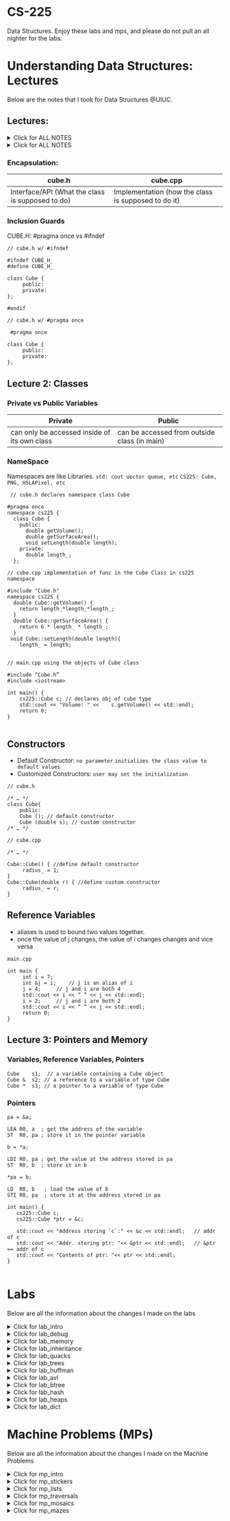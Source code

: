 # CS-225
Data Structures. Enjoy these labs and mps, and please do not pull an all nighter for the labs.

# Understanding Data Structures: Lectures
Below are the notes that I took for Data Structures @UIUC.

## Lectures:
<details> <summary> Click for ALL NOTES </summary>
  
  ### Lecture 1: Introduction
  <details> <summary> <span style="color: green"> Lecture 1 </span> </summary>

  #### Variables Description
  > Variables in C++ are defined by Name, Type, Locations in Memory, and Value

  #### Variable Types
  > Variables can be primitive (int, char, double, boolean, float, pointer) or they can be User Defined (defined by classes)

  #### Encapsulation
  > Separates the interface from the implementation

  ```` // cube.h: ````  Interface/API (What the class is supposed to do)

  ```` // cube.cpp: ```` Implementation (how the class is supposed to do it)

  #### Inclusion Guards
  > "#pragma once" sends a message to the compiler that this file is only included once.
  > "#ifndef CUBE_H_ , #define CUBE_H_, #endif" is the same as above

  ```` // cube.h: ```` Equivalent Implementation
  ```
  #ifndef CUBE_H_ 
  #define CUBE_H_

  class Cube {
    public:
    private:
  };

  #endif 
  ```

  ```
  #pragma once

  class Cube {
    public:
    private:
  };
  ```
  
  #### Scope Resolution Opperator
  > 'double Cube::getVolume(){ . . . }' in Cube.cpp allows us to implement the getVolume() method in the Cube class
  
  </details>

  ### Lecture 2: Classes
  <details> <summary> <span style="color: green"> Lecture 2 </span></summary>

  #### Public vs Private
  > Public variables are members of classes that can be accessed from the outside of the class

  > Private variables are members of classes that can only be used within the class's functions and cannot be viewed outside the classes

  #### Namespace
  > Namespaces are like Libraries in C++. std = standard namespace includes cout, vector, queue,
  
  ```` cs225::Cube: ```` cs225 namespace includes Cube, PNG, HSLAPixel, etc

  ```` std::cout ```` standard namespace includes cout, vector, queue, etc

  ```` // cube.h declares namespace class Cube````
  ```
  #pragma once 
  namespace cs225 {
    class Cube {
      public:
        double getVolume();
        double getSurfaceArea();
        void setLength(double length);
      private:
        double length_;  
    };
  ```
  ```` // cube.cpp implementation of func in the Cube Class in cs225 namespace ````
  ```
  #include "Cube.h" 
  namespace cs225 {
    double Cube::getVolume() {
      return length_*length_*length_;
    }
    double Cube::getSurfaceArea() {
      return 6 * length_ * length_;
    }
  void Cube::setLength(double length){
      length_ = length;
    
  ```
  ```` // main.cpp using the objects of Cube class ````
  ```
  #include “Cube.h”
  #include <iostream>

  int main() {
      cs225::Cube c; // declares obj of cube type
      std::cout << "Volume: " <<    c.getVolume() << std::endl;
      return 0;
  }
    
  ```

  #### Constructor
  ```` Default Constructor: ```` No parameter, Initializes the class value to default values

  ```` Custom Contructor: ```` user may set the initialization 

  ```` // cube.h ````
  ```
  /* ... */
  class Cube{
    public:
    Cube (); // default constructor
    Cube (double r); // custom constructor
  /* ... */
  ```
  ```` // cube.cpp ````
  ```
  /* ... */

  Cube::Cube() { //define default constructor
      radius_ = 1;
  }
  Cube::Cube(double r) { //define custom constructor
      radius_ = r;
  }
  ```
  ```` // main.cpp ````
  ```
  /* ... */
  main(){
    cs225::Cube c; // initializes/uses automatic Cube constructor w length 1
    cs225::Cube c(5) // initializes/uses custom Cube constructor w length 5
  }
  ```

  #### Reference Variables
  

  </details>
  


</details>



<details> <summary> Click for ALL NOTES </summary>
  
  <details> <summary> Lecture 1: Introduction </summary>

  ## Lecture 1: Introduction
    
  <details> <summary> Variables </summary>

  ### Variables
  - Variables in C++ are defined by 
    ```` (1) Name ````
    ```` (2) Type ````
    ```` (3) Locations (in memory) ````
    ```` (4) Value ````
    
  - Variable Types can be Primitive
    ```` int ````
    ```` char ````
    ```` double ````
    ```` boolean ````
    ```` float ````
    ```` pointer ````
    
  - Or Variable Types can be User Defined
    ```` Use classes to define new vars ````

  </details>

  <details> <summary> Variables </summary>

  ### Variables
  - Variables in C++ are defined by 
    ```` (1) Name ````
    ```` (2) Type ````
    ```` (3) Locations (in memory) ````
    ```` (4) Value ````
    
  - Variable Types can be Primitive
    ```` int ````
    ```` char ````
    ```` double ````
    ```` boolean ````
    ```` float ````
    ```` pointer ````
    
  - Or Variable Types can be User Defined
    ```` Use classes to define new vars ````

  </details>



  </details>
</details>


### Encapsulation:
| cube.h | cube.cpp |
| --- | --- |
|Interface/API (What the class is supposed to do) | Implementation (how the class is supposed to do it) |	

### Inclusion Guards
CUBE.H: #pragma once vs #ifndef	
	
```` // cube.h w/ #ifndef ````
```
#ifndef CUBE_H_ 
#define CUBE_H_

class Cube {
     public:
     private:
};

#endif 
```
```` // cube.h w/ #pragma once ````
```
 #pragma once

class Cube {
     public:
     private:
};
```

## Lecture 2: Classes
### Private vs Public Variables
| Private | Public |
| --- | --- |
| can only be accessed inside of its own class | can be accessed from outside class (in main)

### NameSpace
Namespaces are like Libraries. ```` std: cout vector queue, etc ```` ```` CS225: Cube, PNG, HSLAPixel, etc ````

```` // cube.h declares namespace class Cube````
```
#pragma once 
namespace cs225 {
  class Cube {
    public:
      double getVolume();
      double getSurfaceArea();
      void setLength(double length);
    private:
      double length_;  
  };
```
```` // cube.cpp implementation of func in the Cube Class in cs225 namespace ````
```
#include "Cube.h" 
namespace cs225 {
  double Cube::getVolume() {
    return length_*length_*length_;
  }
  double Cube::getSurfaceArea() {
    return 6 * length_ * length_;
  }
 void Cube::setLength(double length){
    length_ = length;
	
```
```` // main.cpp using the objects of Cube class ````
```
#include “Cube.h”
#include <iostream>

int main() {
    cs225::Cube c; // declares obj of cube type
    std::cout << "Volume: " <<    c.getVolume() << std::endl;
    return 0;
}
	
```

## Constructors
- Default Constructor: ```` no parameter ```` ```` initializes the class value to default values ````
- Customized Constructors: ```` user may set the initialization ````

```` // cube.h ````
```
/* … */
class Cube{
	public:
	Cube (); // default constructor
	Cube (double s); // custom constructor
/* … */
```
```` // cube.cpp ````
```
/* … */

Cube::Cube() { //define default constructor
     radius_ = 1;
}
Cube::Cube(double r) { //define custom constructor
     radius_ = r;
}
```

## Reference Variables
- aliases is used to bound two values together. 
- once the value of j changes, the value of i changes changes and vice versa

```` main.cpp ````
```
int main {
     int i = 7;
     int &j = i;   	// j is an alias of i
     j = 4;		// j and i are both 4 
     std::cout << i << “ ” << j << std::endl;   
     i = 2;		// j and i are both 2
     std::cout << i << “ ” << j << std::endl;   
     return 0;
}
```
	
## Lecture 3: Pointers and Memory
### Variables, Reference Variables, Pointers
```
Cube    s1;  // a variable containing a Cube object
Cube &  s2; // a reference to a variable of type Cube
Cube *  s3; // a pointer to a variable of type Cube
```
### Pointers
```` pa = &a; ````
```
LEA R0, a  ; get the address of the variable
ST  R0, pa ; store it in the pointer variable
```

```` b = *a; ````
```
LDI R0, pa ; get the value at the address stored in pa
ST  R0, b  ; store it in b	
```	

```` *pa = b; ````
```
LD  R0, b   ; load the value of b
STI R0, pa  ; store it at the address stored in pa	
```	
	
```
int main() {
   cs225::Cube c;
   cs225::Cube *ptr = &c;
	
   std::cout << "Address storing `c`:" << &c << std::endl;   // addr of c
   std::cout << "Addr. storing ptr: "<< &ptr << std::endl;   // &ptr == addr of c
   std::cout << "Contents of ptr: "<< ptr << std::endl;
}
	
```
	
</details>

# Labs
Below are all the information about the changes I made on the labs

<details>
	<summary> Click for lab_intro </summary>
	<p>
#### We can hide anything, even code!

    ```ruby
      puts "Hello World"
    ```
	</p>
</details>
<details>
	<summary> Click for lab_debug </summary>
	<p>

#### We can hide anything, even code!

    ```ruby
      puts "Hello World"
    ```

	</p>
</details>
<details>
	<summary> Click for lab_memory </summary>
	<p>
#### We can hide anything, even code!

    ```ruby
      puts "Hello World"
    ```
	</p>
</details>
<details>
	<summary> Click for lab_inheritance </summary>
	<p>

#### We can hide anything, even code!

    ```ruby
      puts "Hello World"
    ```

	</p>
</details>
<details>
	<summary> Click for lab_quacks </summary>
	<p>

#### We can hide anything, even code!

    ```ruby
      puts "Hello World"
    ```

	</p>
</details>
<details>
	<summary> Click for lab_trees </summary>
	<p>

#### We can hide anything, even code!

    ```ruby
      puts "Hello World"
    ```

	</p>
</details>
<details>
	<summary> Click for lab_huffman </summary>
	<p>

#### We can hide anything, even code!

    ```ruby
      puts "Hello World"
    ```

	</p>
</details>
<details>
	<summary> Click for lab_avl </summary>
	<p>

#### We can hide anything, even code!

    ```ruby
      puts "Hello World"
    ```

	</p>
</details>
<details>
	<summary> Click for lab_btree </summary>
	<p>

#### We can hide anything, even code!

    ```ruby
      puts "Hello World"
    ```

	</p>
</details>
<details>
	<summary> Click for lab_hash </summary>
	<p>

#### We can hide anything, even code!

    ```ruby
      puts "Hello World"
    ```

	</p>
</details>
<details>
	<summary> Click for lab_heaps </summary>
	<p>

#### We can hide anything, even code!

    ```ruby
      puts "Hello World"
    ```

	</p>
</details>
<details>
	<summary> Click for lab_dict </summary>
	<p>

#### We can hide anything, even code!

    ```ruby
      puts "Hello World"
    ```

	</p>
</details>


# Machine Problems (MPs)
Below are all the information about the changes I made on the Machine Problems
<details>
	<summary> Click for mp_intro </summary>
	<p>

#### We can hide anything, even code!

    ```ruby
      puts "Hello World"
    ```

	</p>
</details>
<details>
	<summary> Click for mp_stickers </summary>
	<p>

#### We can hide anything, even code!

    ```ruby
      puts "Hello World"
    ```

	</p>
</details>
<details>
	<summary> Click for mp_lists </summary>
	<p>

#### We can hide anything, even code!

    ```ruby
      puts "Hello World"
    ```

	</p>
</details>
<details>
	<summary> Click for mp_traversals </summary>
	<p>

#### We can hide anything, even code!

    ```ruby
      puts "Hello World"
    ```

	</p>
</details>
<details>
	<summary> Click for mp_mosaics </summary>
	<p>

#### We can hide anything, even code!

    ```ruby
      puts "Hello World"
    ```

	</p>
</details>
<details>
	<summary> Click for mp_mazes </summary>
	<p>

#### We can hide anything, even code!

    ```ruby
      puts "Hello World"
    ```

	</p>
</details>
